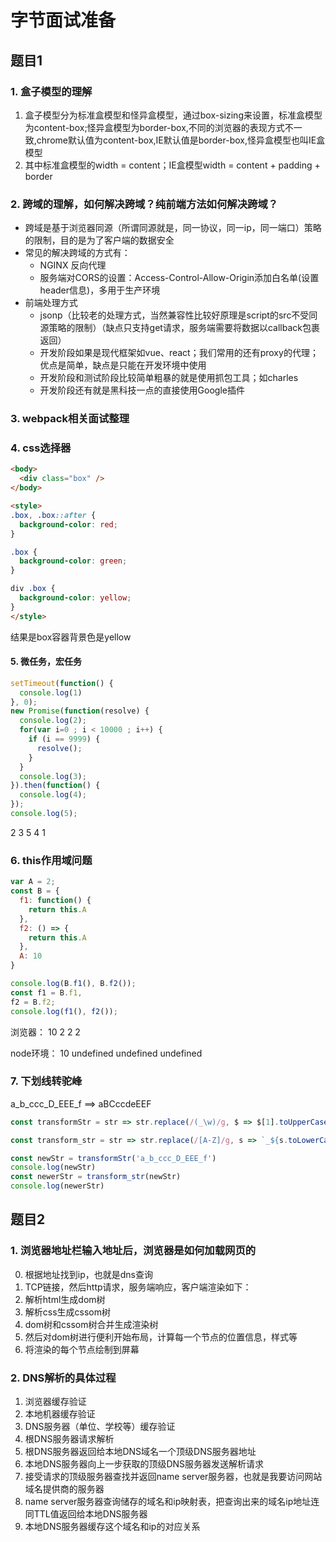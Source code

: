 # 字节面试准备

## 题目1

### 1. 盒子模型的理解

1. 盒子模型分为标准盒模型和怪异盒模型，通过box-sizing来设置，标准盒模型为content-box;怪异盒模型为border-box,不同的浏览器的表现方式不一致,chrome默认值为content-box,IE默认值是border-box,怪异盒模型也叫IE盒模型
2. 其中标准盒模型的width = content；IE盒模型width = content + padding + border

### 2. 跨域的理解，如何解决跨域？纯前端方法如何解决跨域？

* 跨域是基于浏览器同源（所谓同源就是，同一协议，同一ip，同一端口）策略的限制，目的是为了客户端的数据安全
* 常见的解决跨域的方式有：
    * NGINX 反向代理
    * 服务端对CORS的设置：Access-Control-Allow-Origin添加白名单(设置header信息)，多用于生产环境
* 前端处理方式
    * jsonp（比较老的处理方式，当然兼容性比较好原理是script的src不受同源策略的限制）（缺点只支持get请求，服务端需要将数据以callback包裹返回）
    * 开发阶段如果是现代框架如vue、react；我们常用的还有proxy的代理；优点是简单，缺点是只能在开发环境中使用
    * 开发阶段和测试阶段比较简单粗暴的就是使用抓包工具；如charles
    * 开发阶段还有就是黑科技一点的直接使用Google插件

### 3. webpack相关面试整理


### 4. css选择器

```html
<body>
  <div class="box" />
</body>

<style>
.box, .box::after {
  background-color: red;
}

.box {
  background-color: green;
}

div .box {
  background-color: yellow;
}
</style>
```

结果是box容器背景色是yellow

#### 5. 微任务，宏任务

```js
setTimeout(function() {
  console.log(1)
}, 0);
new Promise(function(resolve) {
  console.log(2);
  for(var i=0 ; i < 10000 ; i++) {
    if (i == 9999) {
      resolve();
    }
  }
  console.log(3);
}).then(function() {
  console.log(4);
});
console.log(5);
```

2 3 5 4 1

### 6. this作用域问题

```js
var A = 2;
const B = {
  f1: function() {
    return this.A
  },
  f2: () => {
    return this.A
  },
  A: 10
}

console.log(B.f1(), B.f2());
const f1 = B.f1,
f2 = B.f2;
console.log(f1(), f2());
```
浏览器：
10 2
2 2

node环境：
10 undefined
undefined undefined

### 7. 下划线转驼峰

a_b_ccc_D_EEE_f ==> aBCccdeEEF

```js
const transformStr = str => str.replace(/(_\w)/g, $ => $[1].toUpperCase())

const transform_str = str => str.replace(/[A-Z]/g, s => `_${s.toLowerCase()}`)

const newStr = transformStr('a_b_ccc_D_EEE_f')
console.log(newStr)
const newerStr = transform_str(newStr)
console.log(newerStr)
```

## 题目2

### 1. 浏览器地址栏输入地址后，浏览器是如何加载网页的

0. 根据地址找到ip，也就是dns查询
1. TCP链接，然后http请求，服务端响应，客户端渲染如下：
2. 解析html生成dom树
3. 解析css生成cssom树
4. dom树和cssom树合并生成渲染树
5. 然后对dom树进行便利开始布局，计算每一个节点的位置信息，样式等
6. 将渲染的每个节点绘制到屏幕

### 2. DNS解析的具体过程

1. 浏览器缓存验证
2. 本地机器缓存验证
3. DNS服务器（单位、学校等）缓存验证
4. 根DNS服务器请求解析
5. 根DNS服务器返回给本地DNS域名一个顶级DNS服务器地址
6. 本地DNS服务器向上一步获取的顶级DNS服务器发送解析请求
7. 接受请求的顶级服务器查找并返回name server服务器，也就是我要访问网站域名提供商的服务器
8. name server服务器查询储存的域名和ip映射表，把查询出来的域名ip地址连同TTL值返回给本地DNS服务器
9. 本地DNS服务器缓存这个域名和ip的对应关系


